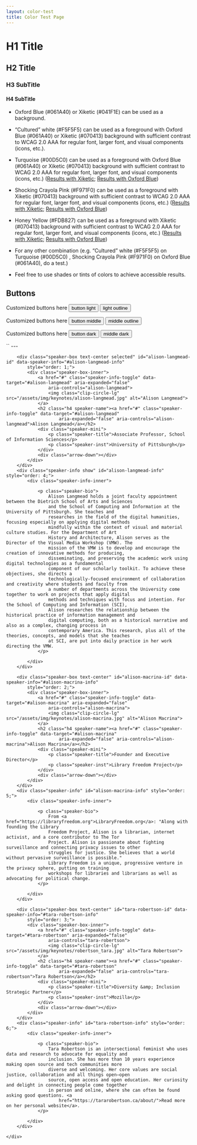 ```yaml
---
layout: color-test
title: Color Test Page
---
```


# H1 Title
## H2 Title
### H3 SubTitle
#### H4 SubTitle

- Oxford Blue (#061A40) or Xiketic (#041F1E) can be used as a background.

- “Cultured” white (#F5F5F5) can be used as a foreground with Oxford Blue (#061A40) or Xiketic (#070413) background with sufficient contrast to WCAG 2.0 AAA for regular font, larger font, and visual components (icons, etc.).

- Turquoise (#00D5C0) can be used as a foreground with Oxford Blue (#061A40) or Xiketic (#070413) background with sufficient contrast to WCAG 2.0 AAA for regular font, larger font, and visual components (icons, etc.) ([Results with Xiketic](https://webaim.org/resources/contrastchecker/?fcolor=00D5C0&bcolor=070413); [Results with Oxford Blue](https://webaim.org/resources/contrastchecker/?fcolor=00D5C0&bcolor=061A40))

- Shocking Crayola Pink (#F971F0) can be used as a foreground with Xiketic (#070413) background with sufficient contrast to WCAG 2.0 AAA for regular font, larger font, and visual components (icons, etc.) ([Results with Xiketic](https://webaim.org/resources/contrastchecker/?fcolor=F971F0&bcolor=070413); [Results with Oxford Blue](https://webaim.org/resources/contrastchecker/?fcolor=F971F0&bcolor=061A40))

- Honey Yellow (#FDB827) can be used as a foreground with Xiketic (#070413) background with sufficient contrast to WCAG 2.0 AAA for regular font, larger font, and visual components (icons, etc.) ([Results with Xiketic](https://webaim.org/resources/contrastchecker/?fcolor=FDB827&bcolor=070413); [Results with Oxford Blue](https://webaim.org/resources/contrastchecker/?fcolor=FDB827&bcolor=061A40))

- For any other combination (e.g. “Cultured” white (#F5F5F5) on Turquoise (#00D5C0) , Shocking Crayola Pink (#F971F0) on Oxford Blue (#061A40), do a test.)

- Feel free to use shades or tints of colors to achieve accessible results.


## Buttons
<div class="mt-5">
    <p>Customized buttons here <button class="btn ct-btn-light">button light</button> <button type="button" class="btn ct-btn-outline-light">light outline</button></p>
    <p>Customized buttons here <button class="btn ct-btn-middle">button middle</button> <button type="button" class="btn ct-btn-outline-middle">middle outline</button></p>
    <p>Customized buttons here <button class="btn ct-btn-dark">button dark</button> <button type="button" class="btn ct-btn-outline-dark">middle dark</button></p>
</div>
``
---

<div class="row">
    <div class="col-12 speaker-sequence sequence">

        <div class="speaker-box text-center selected" id="alison-langmead-id" data-speaker-info="#alison-langmead-info"
            style="order: 1;">
            <div class="speaker-box-inner">
                <a href="#" class="speaker-info-toggle" data-target="#alison-langmead" aria-expanded="false"
                    aria-controls="alison-langmead">
                    <img class="clip-circle-lg" src="/assets/img/keynotes/alison-langmead.jpg" alt="Alison Langmead">
                </a>
                <h2 class="h4 speaker-name"><a href="#" class="speaker-info-toggle" data-target="#alison-langmead"
                        aria-expanded="false" aria-controls="alison-langmead">Alison Langmead</a></h2>
                <div class="speaker-mini">
                    <p class="speaker-title">Associate Professor, School of Information Sciences</p>
                    <p class="speaker-inst">University of Pittsburgh</p>
                </div>
                <div class="arrow-down"></div>
            </div>
        </div>
        <div class="speaker-info show" id="alison-langmead-info" style="order: 4;">
            <div class="speaker-info-inner">

                <p class="speaker-bio">
                    Alison Langmead holds a joint faculty appointment between the Dietrich School of Arts and Sciences
                    and the School of Computing and Information at the University of Pittsburgh. She teaches and
                    researches in the field of the digital humanities, focusing especially on applying digital methods
                    mindfully within the context of visual and material culture studies. For the Department of Art
                    History and Architecture, Alison serves as the Director of the Visual Media Workshop (VMW). The
                    mission of the VMW is to develop and encourage the creation of innovative methods for producing,
                    disseminating, and preserving the academic work using digital technologies as a fundamental
                    component of our scholarly toolkit. To achieve these objectives, she directs a
                    technologically-focused environment of collaboration and creativity where students and faculty from
                    a number of departments across the University come together to work on projects that apply digital
                    methods and techniques with focus and intention. For the School of Computing and Information (SCI),
                    Alison researches the relationship between the historical practice of information management and
                    digital computing, both as a historical narrative and also as a complex, changing process in
                    contemporary America. This research, plus all of the theories, concepts, and models that she teaches
                    at SCI, are put into daily practice in her work directing the VMW.
                </p>

            </div>
        </div>

        <div class="speaker-box text-center" id="alison-macrina-id" data-speaker-info="#alison-macrina-info"
            style="order: 2;">
            <div class="speaker-box-inner">
                <a href="#" class="speaker-info-toggle" data-target="#alison-macrina" aria-expanded="false"
                    aria-controls="alison-macrina">
                    <img class="clip-circle-lg" src="/assets/img/keynotes/alison-macrina.jpg" alt="Alison Macrina">
                </a>
                <h2 class="h4 speaker-name"><a href="#" class="speaker-info-toggle" data-target="#alison-macrina"
                        aria-expanded="false" aria-controls="alison-macrina">Alison Macrina</a></h2>
                <div class="speaker-mini">
                    <p class="speaker-title">Founder and Executive Director</p>
                    <p class="speaker-inst">Library Freedom Project</p>
                </div>
                <div class="arrow-down"></div>
            </div>
        </div>
        <div class="speaker-info" id="alison-macrina-info" style="order: 5;">
            <div class="speaker-info-inner">

                <p class="speaker-bio">
                    From <a href="https://libraryfreedom.org">LibraryFreedom.org</a>: "Along with founding the Library
                    Freedom Project, Alison is a librarian, internet activist, and a core contributor to The Tor
                    Project. Alison is passionate about fighting surveillance and connecting privacy issues to other
                    struggles for justice. She believes that a world without pervasive surveillance is possible."
                    Library Freedom is a unique, progressive venture in the privacy sphere, putting on training
                    workshops for libraries and librarians as well as advocating for political change.
                </p>

            </div>
        </div>

        <div class="speaker-box text-center" id="tara-robertson-id" data-speaker-info="#tara-robertson-info"
            style="order: 3;">
            <div class="speaker-box-inner">
                <a href="#" class="speaker-info-toggle" data-target="#tara-robertson" aria-expanded="false"
                    aria-controls="tara-robertson">
                    <img class="clip-circle-lg" src="/assets/img/keynotes/robertson_tara.jpg" alt="Tara Robertson">
                </a>
                <h2 class="h4 speaker-name"><a href="#" class="speaker-info-toggle" data-target="#tara-robertson"
                        aria-expanded="false" aria-controls="tara-robertson">Tara Robertson</a></h2>
                <div class="speaker-mini">
                    <p class="speaker-title">Diversity &amp; Inclusion Strategic Partner</p>
                    <p class="speaker-inst">Mozilla</p>
                </div>
                <div class="arrow-down"></div>
            </div>
        </div>
        <div class="speaker-info" id="tara-robertson-info" style="order: 6;">
            <div class="speaker-info-inner">

                <p class="speaker-bio">
                    Tara Robertson is an intersectional feminist who uses data and research to advocate for equality and
                    inclusion. She has more than 10 years experience making open source and tech communities more
                    diverse and welcoming. Her core values are social justice, collaboration and all things open–open
                    source, open access and open education. Her curiosity and delight in connecting people come together
                    in person and online, where she can often be found asking good questions. <a
                        href="https://tararobertson.ca/about/">Read more on her personal website</a>.
                </p>

            </div>
        </div>

    </div>
</div>
